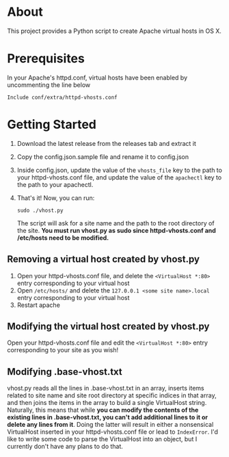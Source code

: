 
About
===============
This project provides a Python script to create Apache virtual hosts in OS X.

Prerequisites
================

In your Apache's httpd.conf, virtual hosts have been enabled by uncommenting the line below

````
Include conf/extra/httpd-vhosts.conf
````

Getting Started
================
1. Download the latest release from the releases tab and extract it
2. Copy the config.json.sample file and rename it to config.json
3. Inside config.json, update the value of the `vhosts_file` key to the path to your httpd-vhosts.conf file, and update the value of the `apachectl` key to the path to your apachectl. 
4. That's it! Now, you can run:

   ````
   sudo ./vhost.py
   ````
    The script will ask for a site name and the path to the root directory of the site. **You must run vhost.py as sudo since httpd-vhosts.conf and /etc/hosts need to be modified.**

## Removing a virtual host created by vhost.py

1. Open your httpd-vhosts.conf file, and delete the `<VirtualHost *:80>` entry corresponding to your virtual host
2. Open `/etc/hosts/` and delete the `127.0.0.1	<some site name>.local` entry corresponding to your virtual host
3. Restart apache

## Modifying the virtual host created by vhost.py

Open your httpd-vhosts.conf file and edit the `<VirtualHost *:80>` entry corresponding to your site as you wish!

## Modifying .base-vhost.txt

vhost.py reads all the lines in .base-vhost.txt in an array, inserts items related to site name and site root directory at specific indices in that array, and then joins the items in the array to build a single VirtualHost string. Naturally, this means that while **you can modify the contents of the existing lines in .base-vhost.txt, you can't add additional lines to it or delete any lines from it**. Doing the latter will result in either a nonsensical VirtualHost inserted in your httpd-vhosts.conf file or lead to `IndexError`. I'd like to write some code to parse the VirtualHost into an object, but I currently don't have any plans to do that. 
